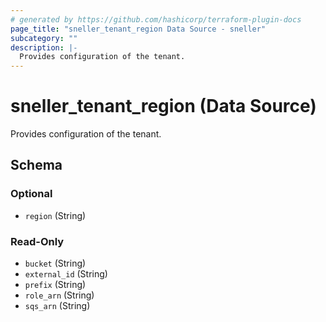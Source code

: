 ```yaml
---
# generated by https://github.com/hashicorp/terraform-plugin-docs
page_title: "sneller_tenant_region Data Source - sneller"
subcategory: ""
description: |-
  Provides configuration of the tenant.
---
```


# sneller_tenant_region (Data Source)

Provides configuration of the tenant.



<!-- schema generated by tfplugindocs -->
## Schema

### Optional

- `region` (String)

### Read-Only

- `bucket` (String)
- `external_id` (String)
- `prefix` (String)
- `role_arn` (String)
- `sqs_arn` (String)


